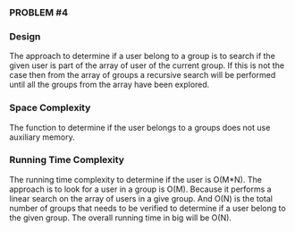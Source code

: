 ### PROBLEM #4

### Design
The approach to determine if a user belong to a group is to search if the given user is part of the array of user of 
the current group. If this is not the case then from the array of groups a recursive search will be performed until all 
the groups from the array have been explored. 

### Space Complexity
The function to determine if the user belongs to a groups does not use auxiliary memory.

### Running Time Complexity
The running time complexity to determine if the user is O(M*N). The approach is to look for a user in a group is O(M). 
Because it performs a linear search on the array of users in a give group. And O(N) is the total number of groups that 
needs to be verified to determine if a user belong to the given group. The overall running time in big will be O(N).


